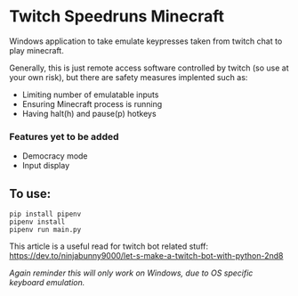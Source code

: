 # Twitch Speedruns Minecraft

Windows application to take emulate keypresses taken from twitch chat to play minecraft.

Generally, this is just remote access software controlled by twitch (so use at your own risk), but there are safety measures implented such as:
- Limiting number of emulatable inputs
- Ensuring Minecraft process is running
- Having halt(h) and pause(p) hotkeys


### Features yet to be added
- Democracy mode
- Input display


## To use:
```
pip install pipenv
pipenv install
pipenv run main.py
```

This article is a useful read for twitch bot related stuff: https://dev.to/ninjabunny9000/let-s-make-a-twitch-bot-with-python-2nd8

*Again reminder this will only work on Windows, due to OS specific keyboard emulation.*
